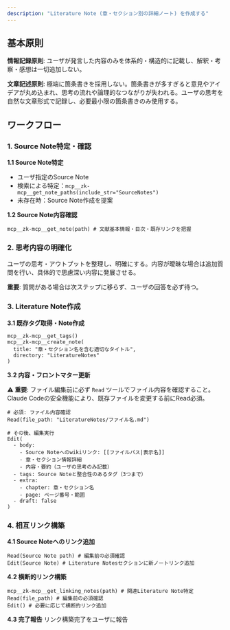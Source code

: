 ```yaml
---
description: "Literature Note (章・セクション別の詳細ノート) を作成する"
---
```


## 基本原則

**情報記録原則**: ユーザが発言した内容のみを体系的・構造的に記載し、解釈・考察・感想は一切追加しない。

**文章記述原則**: 極端に箇条書きを採用しない。箇条書きが多すぎると意見やアイデアが丸め込まれ、思考の流れや論理的なつながりが失われる。ユーザの思考を自然な文章形式で記録し、必要最小限の箇条書きのみ使用する。

## ワークフロー

### 1. Source Note特定・確認

**1.1 Source Note特定**
- ユーザ指定のSource Note
- 検索による特定：`mcp__zk-mcp__get_note_paths(include_str="SourceNotes")`
- 未存在時：Source Note作成を提案

**1.2 Source Note内容確認**
```
mcp__zk-mcp__get_note(path) # 文献基本情報・目次・既存リンクを把握
```

### 2. 思考内容の明確化

ユーザの思考・アウトプットを整理し、明確にする。内容が曖昧な場合は追加質問を行い、具体的で思慮深い内容に発展させる。

**重要**: 質問がある場合は次ステップに移らず、ユーザの回答を必ず待つ。

### 3. Literature Note作成

**3.1 既存タグ取得・Note作成**
```
mcp__zk-mcp__get_tags()
mcp__zk-mcp__create_note(
  title: "章・セクション名を含む適切なタイトル",
  directory: "LiteratureNotes"
)
```

**3.2 内容・フロントマター更新**

**⚠️ 重要**: ファイル編集前に必ず `Read` ツールでファイル内容を確認すること。Claude Codeの安全機能により、既存ファイルを変更する前にRead必須。

```
# 必須: ファイル内容確認
Read(file_path: "LiteratureNotes/ファイル名.md")

# その後、編集実行
Edit(
  - body:
    - Source Noteへのwikiリンク: [[ファイルパス|表示名]]
    - 章・セクション情報詳細
    - 内容・要約（ユーザの思考のみ記載）
  - tags: Source Noteと整合性のあるタグ（3つまで）
  - extra:
    - chapter: 章・セクション名
    - page: ページ番号・範囲
  - draft: false
)
```

### 4. 相互リンク構築

**4.1 Source Noteへのリンク追加**
```
Read(Source Note path) # 編集前の必須確認
Edit(Source Note) # Literature Notesセクションに新ノートリンク追加
```

**4.2 横断的リンク構築**
```
mcp__zk-mcp__get_linking_notes(path) # 関連Literature Note特定
Read(file_path) # 編集前の必須確認
Edit() # 必要に応じて横断的リンク追加
```

**4.3 完了報告**
リンク構築完了をユーザに報告
